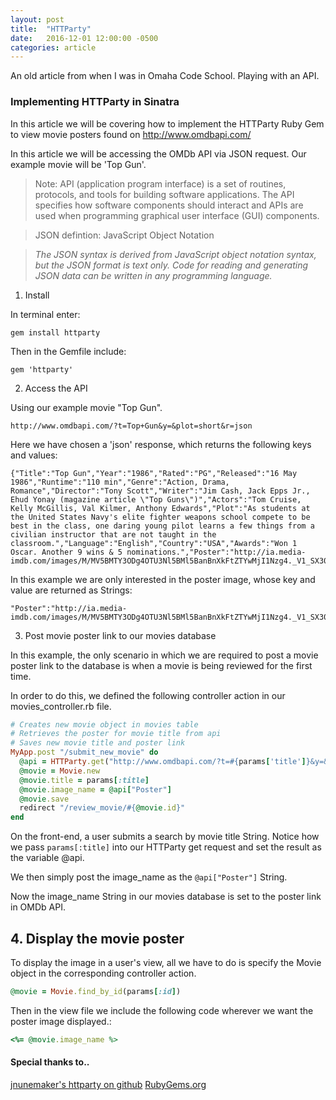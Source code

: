 ```yaml
---
layout: post
title:  "HTTParty"
date:   2016-12-01 12:00:00 -0500
categories: article
---
```


An old article from when I was in Omaha Code School. Playing with an API.

### Implementing HTTParty in Sinatra

In this article we will be covering how to implement the HTTParty Ruby Gem to view movie posters found on http://www.omdbapi.com/

<!-- Visit [Friendflix](http://floating-atoll-55114.herokuapp.com/){:target="_blank"} to see HTTParty in action. -->

In this article we will be accessing the OMDb API via JSON request.  Our example movie will be 'Top Gun'.

>Note: API (application program interface) is a set of routines, protocols, and tools for building software applications. The API specifies how software components should interact and APIs are used when programming graphical user interface (GUI) components.

>JSON defintion: JavaScript Object Notation

> _The JSON syntax is derived from JavaScript object notation syntax, but the JSON format is text only. Code for reading and generating JSON data can be written in any programming language._


1. Install

In terminal enter: 

```
gem install httparty
```

Then in the Gemfile include: 

```
gem 'httparty'
```

2. Access the API

Using our example movie "Top Gun".

```
http://www.omdbapi.com/?t=Top+Gun&y=&plot=short&r=json
```

Here we have chosen a 'json' response, which returns the following keys and values:

```
{"Title":"Top Gun","Year":"1986","Rated":"PG","Released":"16 May 1986","Runtime":"110 min","Genre":"Action, Drama, Romance","Director":"Tony Scott","Writer":"Jim Cash, Jack Epps Jr., Ehud Yonay (magazine article \"Top Guns\")","Actors":"Tom Cruise, Kelly McGillis, Val Kilmer, Anthony Edwards","Plot":"As students at the United States Navy's elite fighter weapons school compete to be best in the class, one daring young pilot learns a few things from a civilian instructor that are not taught in the classroom.","Language":"English","Country":"USA","Awards":"Won 1 Oscar. Another 9 wins & 5 nominations.","Poster":"http://ia.media-imdb.com/images/M/MV5BMTY3ODg4OTU3Nl5BMl5BanBnXkFtZTYwMjI1Nzg4._V1_SX300.jpg","Metascore":"N/A","imdbRating":"6.9","imdbVotes":"213,242","imdbID":"tt0092099","Type":"movie","Response":"True"}
```

In this example we are only interested in the poster image, whose key and value are returned as Strings:

```
"Poster":"http://ia.media-imdb.com/images/M/MV5BMTY3ODg4OTU3Nl5BMl5BanBnXkFtZTYwMjI1Nzg4._V1_SX300.jpg"
```

3. Post movie poster link to our movies database

In this example, the only scenario in which we are required to post a movie poster link to the database is when a movie is being reviewed for the first time.

In order to do this, we defined the following controller action in our movies_controller.rb file.

```ruby
# Creates new movie object in movies table
# Retrieves the poster for movie title from api
# Saves new movie title and poster link
MyApp.post "/submit_new_movie" do
  @api = HTTParty.get("http://www.omdbapi.com/?t=#{params['title']}&y=&plot=short&r=json")
  @movie = Movie.new
  @movie.title = params[:title]
  @movie.image_name = @api["Poster"]
  @movie.save
  redirect "/review_movie/#{@movie.id}"
end
```

On the front-end, a user submits a search by movie title String.  Notice how we pass `params[:title]` into our HTTParty get request and set the result as the variable @api.  

We then simply post the image_name as the ```@api["Poster"]``` String.

Now the image_name String in our movies database is set to the poster link in OMDb API.

## __4. Display the movie poster__

To display the image in a user's view, all we have to do is specify the Movie object in the corresponding controller action.

```ruby
@movie = Movie.find_by_id(params[:id])
```

Then in the view file we include the following code wherever we want the poster image displayed.:

```ruby
<%= @movie.image_name %>
``` 

#### Special thanks to..
[jnunemaker's httparty on github](https://github.com/jnunemaker/httparty)
[RubyGems.org](https://rubygems.org/)